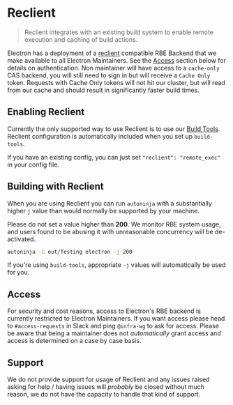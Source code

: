# Reclient

> Reclient integrates with an existing build system to enable remote execution and caching of build actions.

Electron has a deployment of a [reclient](https://github.com/bazelbuild/reclient)
compatible RBE Backend that we make available to all Electron Maintainers.
See the [Access](#access) section below for details on authentication. Non maintainer
will have access to a `cache-only` CAS backend, you will still need to sign in
but will receive a `Cache Only` token.  Requests with Cache Only tokens will not hit
our cluster, but will read from our cache and should result in significantly faster build times.

## Enabling Reclient

Currently the only supported way to use Reclient is to use our [Build Tools](https://github.com/electron/build-tools).
Reclient configuration is automatically included when you set up `build-tools`.

If you have an existing config, you can just set `"reclient": "remote_exec"`
in your config file.

## Building with Reclient

When you are using Reclient you can run `autoninja` with a substantially higher `j`
value than would normally be supported by your machine.

Please do not set a value higher than **200**. We monitor RBE system usage, and users
found to be abusing it with unreasonable concurrency will be de-activated.

```bash
autoninja -C out/Testing electron -j 200
```

If you're using `build-tools`, appropriate `-j` values will automatically be used for you.

## Access

For security and cost reasons, access to Electron's RBE backend is currently restricted
to Electron Maintainers.  If you want access please head to `#access-requests` in
Slack and ping `@infra-wg` to ask for access.  Please be aware that being a
maintainer does not _automatically_ grant access and access is determined on a
case by case basis.

## Support

We do not provide support for usage of Reclient and any issues raised asking for help / having
issues will _probably_ be closed without much reason, we do not have the capacity to handle
that kind of support.
